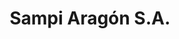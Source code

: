 ---
title: "Sampi Aragón S.A."
url: /doneztebe-santesteban/sampi-aragon-s-a/
shop: Autowerkstatt
---